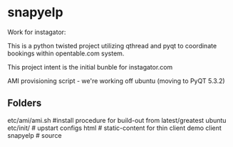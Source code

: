 snapyelp
========

Work for instagator:

This is a python twisted project utilizing qthread and pyqt to coordinate bookings within opentable.com system.

This project intent is the initial bunble for instagator.com

AMI provisioning script - we're working off ubuntu (moving to PyQT 5.3.2)

## Folders

 etc/ami/ami.sh #install procedure for build-out from latest/greatest ubuntu
 etc/init/ # upstart configs
 html # static-content for thin client demo client
 snapyelp # source
